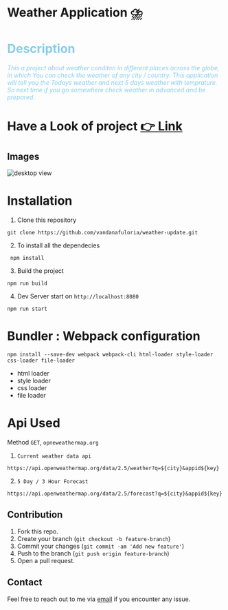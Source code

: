 # Weather Application ⛈️

# <span style = "color:skyblue;"> Description </span>

<span style="color: skyblue; font-style: italic;">This a project about weather conditon in different places across the globe, in which You can check the weather of any city / country. This application will tell you the Todays weather and next 5 days weather with temprature. So next time if you go somewhere check weather in advanced and be prepared. </span>

# Have a Look of project [👉 Link](https://vandanafuloria.github.io/weather-update/)

## Images

![desktop view](./assets/)

# Installation

1. Clone this repository

```
git clone https://github.com/vandanafuloria/weather-update.git
```

2. To install all the dependecies

```
 npm install
```

3. Build the project

```
npm run build
```

4. Dev Server start on `http://localhost:8080`

```
npm run start
```

# Bundler : Webpack configuration

```
npm install --save-dev webpack webpack-cli html-loader style-loader css-loader file-loader
```

- html loader
- style loader
- css loader
- file loader

# Api Used

Method `GET`, `opneweathermap.org`

1. `Current weather data api`

```
https://api.openweathermap.org/data/2.5/weather?q=${city}&appid${key}
```

2. `5 Day / 3 Hour Forecast`

```
https://api.openweathermap.org/data/2.5/forecast?q=${city}&appid${key}
```

## Contribution

1. Fork this repo.
2. Create your branch (`git checkout -b feature-branch`)
3. Commit your changes (`git commit -am 'Add new feature'`)
4. Push to the branch (`git push origin feature-branch`)
5. Open a pull request.

## Contact

Feel free to reach out to me via [email](vandanafuloria02@gmail.com) if you encounter any issue.
